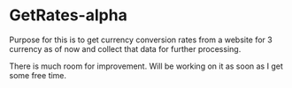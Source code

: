 # GetRates-alpha

Purpose for this is to get currency conversion rates from a website for 3 currency as of now and collect that data for further processing.

There is much room for improvement. Will be working on it as soon as I get some free time.

